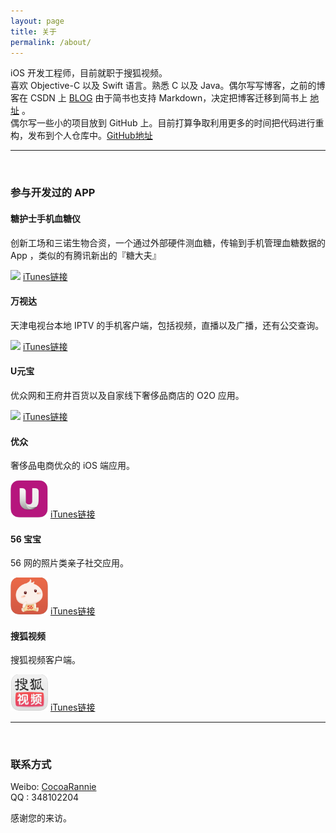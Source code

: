 ```yaml
---
layout: page
title: 关于
permalink: /about/
---
```


iOS 开发工程师，目前就职于搜狐视频。 
<br>
喜欢 Objective-C 以及 Swift 语言。熟悉 C 以及 Java。偶尔写写博客，之前的博客在 CSDN 上 [BLOG](http://blog.csdn.net/cocoarannie) 
由于简书也支持 Markdown，决定把博客迁移到简书上 [地址](http://www.jianshu.com/users/4284af5e49b8/latest_articles) 。
<br>
偶尔写一些小的项目放到 GitHub 上。目前打算争取利用更多的时间把代码进行重构，发布到个人仓库中。[GitHub地址](https://github.com/Rannie) 
<br>

------

<br>

### 参与开发过的 APP

#### 糖护士手机血糖仪  

创新工场和三诺生物合资，一个通过外部硬件测血糖，传输到手机管理血糖数据的 App ，类似的有腾讯新出的『糖大夫』<br>

<img src="https://raw.github.com/Rannie/Rannie.github.io/master/images/tanghushi.png" width="60" >
<a href="https://itunes.apple.com/cn/app/tang-hu-shi/id698015255?mt=8" target="_blank">iTunes链接</a>


#### 万视达

天津电视台本地 IPTV 的手机客户端，包括视频，直播以及广播，还有公交查询。

<img src="https://raw.github.com/Rannie/Rannie.github.io/master/images/wanshida.png" width="60" >
<a href="https://itunes.apple.com/cn/app/id681758808" target="_blank">iTunes链接</a>


#### U元宝

优众网和王府井百货以及自家线下奢侈品商店的 O2O 应用。

<img src="https://raw.github.com/Rannie/Rannie.github.io/master/images/uyuanbao.png" width="60" >
<a href="https://itunes.apple.com/cn/app/id929088481?mt=8" target="_blank">iTunes链接</a>
<br>

#### 优众

奢侈品电商优众的 iOS 端应用。

<img src="https://github.com/Rannie/Rannie.github.io/blob/master/images/2016_09_about/uzhong_icon.png?raw=true" width="60">
<a href="https://itunes.apple.com/cn/app/you-zhong/id506299184?mt=8" target="_blank">iTunes链接</a>
<br>

#### 56 宝宝

56 网的照片类亲子社交应用。

<img src="https://github.com/Rannie/Rannie.github.io/blob/master/images/2016_09_about/56baby_icon.png?raw=true" width="60">
<a href="https://itunes.apple.com/cn/app/56bao-bao-bao-bao-zhuan-shu/id953929550?mt=8" target="_blank">iTunes链接</a>
<br>

#### 搜狐视频

搜狐视频客户端。

<img src="https://github.com/Rannie/Rannie.github.io/blob/master/images/2016_09_about/sohutv_icon.png?raw=true" width="60">
<a href="https://itunes.apple.com/cn/app/sou-hu-shi-pin-hai-liang-you/id458587755?mt=8&v0=WWW-GCCN-ITSTOP100-FREEAPPS&l=&ign-mpt=uo%3D4" target="_blank">iTunes链接</a>
<br>

------

<br>

### 联系方式

Weibo: [CocoaRannie](http://weibo.com/lhrannie)<br />
QQ   : 348102204


感谢您的来访。


